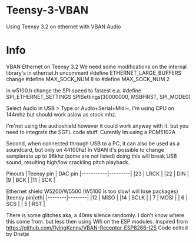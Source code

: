 # Teensy-3-VBAN
Using Teensy 3.2 on ethernet with VBAN Audio

# Info

VBAN Ethernet on Teensy 3.2
We need some modifications on the internal library's
in ethernet.h
uncomment #define ETHERNET_LARGE_BUFFERS 
change #define MAX_SOCK_NUM 8 to #define MAX_SOCK_NUM 2 
 
in w5100.h
change the SPI speed to fastest 
e.a. #define SPI_ETHERNET_SETTINGS SPISettings(30000000, MSBFIRST, SPI_MODE0)

Select Audio in USB > Type or Audio+Serial+Midi~, I'm using CPU on 144mhz but should work aslow as stock mhz.

I'm'not using the audioshield however it could work anyway with it. but you need to integrate the SGTL code stuff.
Curently Im using a PCM5102A

Second, when connected through USB to a PC, it can also be used as a soundcard, but only on 44100hz! 
In VBAN it's possible to change samplerate up to 96khz (some are not listed) doing this will break USB sound, resulting high/low crackling pitch playback.


Pinouts
|Teensy pin | DAC pin
|-----------|---------|
|23 | LRCK |
|22 | DIN |
|9  | BCK |
|11 | SCK |

Ethernet shield W5200/W5500 (W5100 is too slow! will lose packages)
|teensy pin|eth|
|--------|--------|
|12 | MISO |
|14 | SCLK |
| 7 | MOSI |
| 6 | SCS |
| 5 | RST |

 There is some glitches aka, a 40ms silence randomly. I don't know where this come from. but less then using Wifi on the ESP modules.
 Inspired from https://github.com/flyingKenny/VBAN-Receptor-ESP8266-I2S
 Code edited by Dnstje
